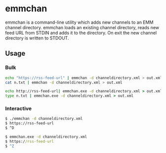 # emmchan #

emmchan is a command-line utility which adds new channels to an EMM channel
directory. emmchan loads an existing channel directory, reads new feed URL
from STDIN and adds it to the directory. On exit the new channel directory is
written to STDOUT.

## Usage ##

### Bulk ###

```sh
echo "https://rss-feed-url" | emmchan -d channeldirectory.xml > out.xml
cat n.txt | emmchan -d channeldirectory.xml > out.xml
```

```cmd
echo http://rss-feed-url| emmchan.exe -d channeldirectory.xml > out.xml
type n.txt | emmchan.exe -d channeldirectory.xml > out.xml
```
### Interactive ###

```sh
$ ./emmchan -d channeldirectory.xml
$ https://rss-feed-url
$ ^D
```

```cmd
$ emmchan.exe -d channeldirectory.xml
$ https://rss-feed-url
$ ^Z
```
